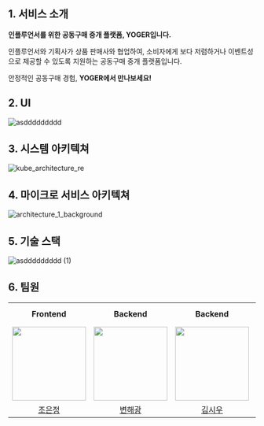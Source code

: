 ## 1. 서비스 소개
**인플루언서를 위한 공동구매 중개 플랫폼, YOGER입니다.**

인플루언서와 기획사가 상품 판매사와 협업하여, 소비자에게 보다 저렴하거나 이벤트성으로 제공할 수 있도록 지원하는 공동구매 중개 플랫폼입니다.

안정적인 공동구매 경험, **YOGER에서 만나보세요!**

## 2. UI
![asddddddddd](https://github.com/user-attachments/assets/9768f6fd-abde-41df-ac8f-42c1511fcc2e)
## 3. 시스템 아키텍쳐
![kube_architecture_re](https://github.com/user-attachments/assets/da3c3184-6bdb-456e-bff3-ceb2ace00a4e)
## 4. 마이크로 서비스 아키텍쳐
![architecture_1_background](https://github.com/user-attachments/assets/d574c197-83b1-4445-97a2-5a5619db3af3)
## 5. 기술 스택
![asddddddddd (1)](https://github.com/user-attachments/assets/fe8839ec-13a7-4814-9289-a976bbb14ed1)

## 6. 팀원

<table align="center">
  <tr>
    <td align="center"><b>Frontend</b></td>
    <td align="center"><b>Backend</b></td>
    <td align="center"><b>Backend</b></td>
    <td align="center"><b>Backend, Infrastructure</b></td>
  </tr>
  <tr>
    <td align="center">
      <a href="https://github.com/EunJung516">
        <img src="https://avatars.githubusercontent.com/u/65918936?v=4" width="150" style="max-width: 100%;">
      </a>
    </td>
    <td>
      <a href="https://github.com/haebyun">
        <img src="https://avatars.githubusercontent.com/u/95038621?v=4" width="150" style="max-width: 100%;">
      </a>
    </td>
    <td>
      <a href="https://github.com/seate">
        <img src="https://avatars.githubusercontent.com/u/86824703?v=4" width="150" style="max-width: 100%;">
      </a>
    </td>
    <td>
      <a href="https://github.com/whatsgoodg">
        <img src="https://avatars.githubusercontent.com/u/86244920?v=4" width="150" style="max-width: 100%;">
      </a>
    </td>
  <tr>
    <td align="center">
      <a href="https://github.com/EunJung516">조은정</a>
    </td>
    <td align="center">
      <a href="https://github.com/haebyun">변해광</a>
    </td>
    <td align="center">
      <a href="https://github.com/seate">김시우</a>
    </td>
    <td align="center">
      <a href="https://github.com/whatsgoodg">김기정</a>
    </td>
  </tr>
</table>
